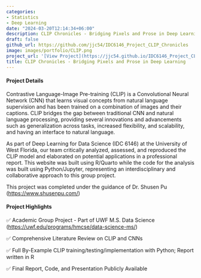 ```yaml
---
categories:
- Statistics
- Deep Learning
date: "2024-03-20T12:14:34+06:00"
description: CLIP Chronicles - Bridging Pixels and Prose in Deep Learning
draft: false
github_url: https://github.com/jjc54/IDC6146_Project_CLIP_Chronicles
image: images/portfolio/CLIP.png
project_url: '[View Project](https://jjc54.github.io/IDC6146_Project_CLIP_Chronicles/)'
title: CLIP Chronicles - Bridging Pixels and Prose in Deep Learning
---
```



#### Project Details

Contrastive Language-Image Pre-training (CLIP) is a Convolutional Neural Network (CNN) that learns visual concepts from natural language supervision and has been trained on a combination of images and their captions. CLIP bridges the gap between traditional CNN and natural language processing, providing several innovations and advancements such as generalization across tasks, increased flexibility, and scalability, and having an interface to natural language.

As part of Deep Learning for Data Science (IDC 6146) at the University of West Florida, our team critically analyzed, assessed, and reproduced the CLIP model and elaborated on potential applications in a professional report. This website was built using R/Quarto while the code for the analysis was built using Python/Jupyter, representing an interdisciplinary and collaborative approach to this group project.

This project was completed under the guidance of Dr. Shusen Pu (https://www.shusenpu.com/)

#### Project Highlights

✅ Academic Group Project - Part of UWF M.S. Data Science (https://uwf.edu/programs/hmcse/data-science-ms/)

✅ Comprehensive Literature Review on CLIP and CNNs

✅ Full By-Example CLIP training/testing/implementation with Python; Report written in R

✅ Final Report, Code, and Presentation Publicly Available